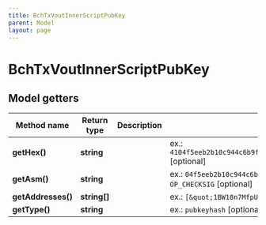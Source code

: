 ```yaml
---
title: BchTxVoutInnerScriptPubKey
parent: Model
layout: page
---
```


# BchTxVoutInnerScriptPubKey

## Model getters

Method name | Return type | Description | Notes
------------ | ------------- | ------------- | -------------
**getHex()** | **string** |  | ex.: `4104f5eeb2b10c944c6b9fbcfff94c35bdeecd93df977882babc7f3a2cf7f5c81d3b09a68db7f0e04f21de5d4230e75e6dbe7ad16eefe0d4325a62067dc6f369446aac` [optional]
**getAsm()** | **string** |  | ex.: `04f5eeb2b10c944c6b9fbcfff94c35bdeecd93df977882babc7f3a2cf7f5c81d3b09a68db7f0e04f21de5d4230e75e6dbe7ad16eefe0d4325a62067dc6f369446a OP_CHECKSIG` [optional]
**getAddresses()** | **string[]** |  | ex.: `[&quot;1BW18n7MfpU35q4MTBSk8pse3XzQF8XvzT&quot;]` [optional]
**getType()** | **string** |  | ex.: `pubkeyhash` [optional]


